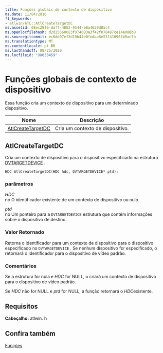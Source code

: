 ```yaml
---
title: Funções globais de contexto de dispositivo
ms.date: 11/04/2016
f1_keywords:
- atlwin/ATL::AtlCreateTargetDC
ms.assetid: 08ec28f6-daff-4882-9544-e8a4639d05c4
ms.openlocfilehash: d2d25660083f074683a3f42f878497ce14a008b8
ms.sourcegitcommit: ec6dd97ef3d10b44e0fedaa8e53f41696f49ac7b
ms.translationtype: MT
ms.contentlocale: pt-BR
ms.lasthandoff: 08/25/2020
ms.locfileid: "88833459"
---
```

# <a name="device-context-global-functions"></a>Funções globais de contexto de dispositivo

Essa função cria um contexto de dispositivo para um determinado dispositivo.

|Nome|Descrição|
|-|-|
|[AtlCreateTargetDC](#atlcreatetargetdc)|Cria um contexto de dispositivo.|

## <a name="atlcreatetargetdc"></a><a name="atlcreatetargetdc"></a> AtlCreateTargetDC

Cria um contexto de dispositivo para o dispositivo especificado na estrutura [DVTARGETDEVICE](/windows/win32/api/objidl/ns-objidl-dvtargetdevice) .

```
HDC AtlCreateTargetDC(HDC hdc, DVTARGETDEVICE* ptd);
```

### <a name="parameters"></a>parâmetros

*HDC*<br/>
no O identificador existente de um contexto de dispositivo ou nulo.

*ptd*<br/>
no Um ponteiro para a `DVTARGETDEVICE` estrutura que contém informações sobre o dispositivo de destino.

### <a name="return-value"></a>Valor Retornado

Retorna o identificador para um contexto de dispositivo para o dispositivo especificado no `DVTARGETDEVICE` . Se nenhum dispositivo for especificado, o retornará o identificador para o dispositivo de vídeo padrão.

### <a name="remarks"></a>Comentários

Se a estrutura for nula e *HDC* for NULL, o criará um contexto de dispositivo para o dispositivo de vídeo padrão.

Se *HDC* não for NULL e *ptd* for NULL, a função retornará o *HDC*existente.

## <a name="requirements"></a>Requisitos

**Cabeçalho:** atlwin. h

## <a name="see-also"></a>Confira também

[Funções](../../atl/reference/atl-functions.md)
